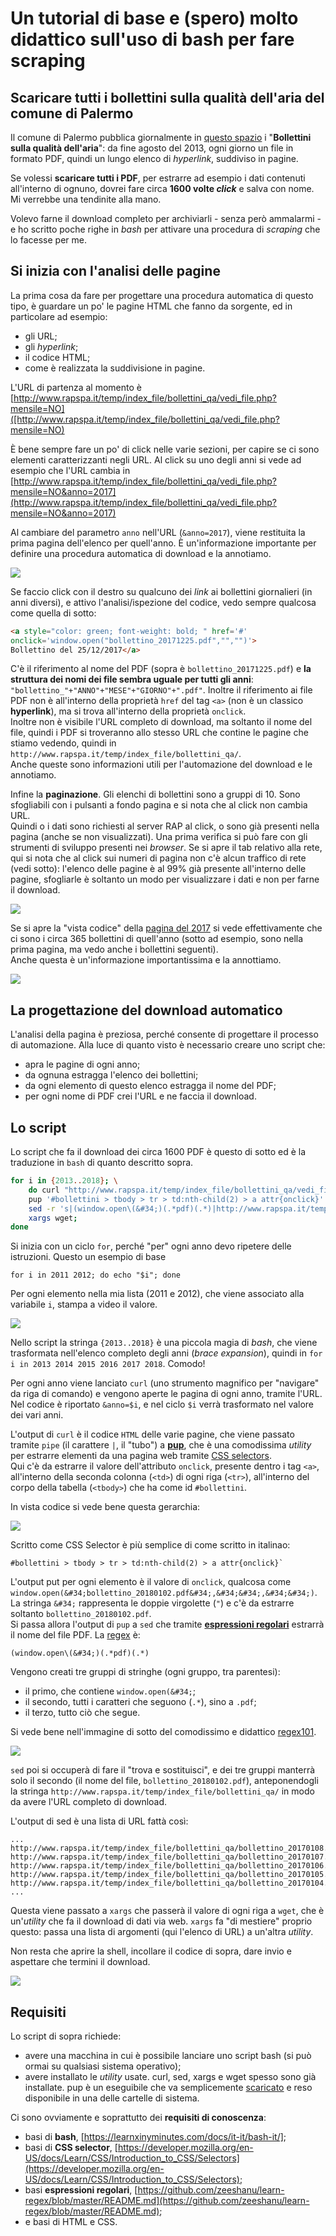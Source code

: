# Un tutorial di base e (spero) molto didattico sull'uso di bash per fare scraping
## Scaricare tutti i bollettini sulla qualità dell'aria del comune di Palermo

Il comune di Palermo pubblica giornalmente in [questo spazio](http://www.rapspa.it/temp/index_file/bollettini_qa/vedi_file.php?mensile=NO&anno=2018) i "**Bollettini sulla qualità dell'aria**": da fine agosto del 2013, ogni giorno un file in formato PDF, quindi un lungo elenco di _hyperlink_, suddiviso in pagine.

Se volessi **scaricare tutti i PDF**, per estrarre ad esempio i dati contenuti all'interno di ognuno, dovrei fare circa **1600 volte _click_** e salva con nome. Mi verrebbe una tendinite alla mano.

Volevo farne il download completo per archiviarli - senza però ammalarmi - e ho scritto poche righe in _bash_ per attivare una procedura di _scraping_ che lo facesse per me.

## Si inizia con l'analisi delle pagine

La prima cosa da fare per progettare una procedura automatica di questo tipo, è guardare un po' le pagine HTML che fanno da sorgente, ed in particolare ad esempio:
- gli URL;
- gli _hyperlink_;
- il codice HTML;
- come è realizzata la suddivisione in pagine.

L'URL di partenza al momento è <br>[http://www.rapspa.it/temp/index_file/bollettini_qa/vedi_file.php?mensile=NO]([http://www.rapspa.it/temp/index_file/bollettini_qa/vedi_file.php?mensile=NO)

È bene sempre fare un po' di click nelle varie sezioni, per capire se ci sono elementi caratterizzanti negli URL. Al click su uno degli anni si vede ad esempio che l'URL cambia in <br>[http://www.rapspa.it/temp/index_file/bollettini_qa/vedi_file.php?mensile=NO&anno=2017](http://www.rapspa.it/temp/index_file/bollettini_qa/vedi_file.php?mensile=NO&anno=2017)

Al cambiare del parametro `anno` nell'URL (`&anno=2017`), viene restituita la prima pagina dell'elenco per quell'anno. È un'informazione importante per definire una procedura automatica di download e la annotiamo.

![](./images/rap_bollettini.png)

Se faccio click con il destro su qualcuno dei _link_ ai bollettini giornalieri (in anni diversi), e attivo l'analisi/ispezione del codice, vedo sempre qualcosa come quella di sotto:

```HTML
<a style="color: green; font-weight: bold; " href='#'  
onclick='window.open("bollettino_20171225.pdf","","")'>
Bollettino del 25/12/2017</a>
```
C'è il riferimento al nome del PDF (sopra è `bollettino_20171225.pdf`) e **la struttura dei nomi dei file sembra uguale per tutti gli anni**: `"bollettino_"+"ANNO"+"MESE"+"GIORNO"+".pdf"`. Inoltre il riferimento ai file PDF non è all'interno della proprietà `href` del tag `<a>` (non è un classico **hyperlink**), ma si trova all'interno della proprietà `onclick`.<br>Inoltre non è visibile l'URL completo di download, ma soltanto il nome del file, quindi i PDF si troveranno allo stesso URL che contine le pagine che stiamo vedendo, quindi in `http://www.rapspa.it/temp/index_file/bollettini_qa/`.<br>Anche queste sono informazioni utili per l'automazione del download e le annotiamo.

Infine la **paginazione**. Gli elenchi di bollettini sono a gruppi di 10. Sono sfogliabili con i pulsanti a fondo pagina e si nota che al click non cambia URL. <br>Quindi o i dati sono richiesti al server RAP al click, o sono già presenti nella pagina (anche se non visualizzati). Una prima verifica si può fare con gli strumenti di sviluppo presenti nei _browser_. Se si apre il tab relativo alla rete, qui si nota che al click sui numeri di pagina non c'è alcun traffico di rete (vedi sotto): l'elenco delle pagine è al 99% già presente all'interno delle pagine, sfogliarle è soltanto un modo per visualizzare i dati e non per farne il download.

![](./images/rapNetwork.gif)

Se si apre la "vista codice" della [pagina del 2017](http://www.rapspa.it/temp/index_file/bollettini_qa/vedi_file.php?mensile=NO&anno=2017) si vede effettivamente che ci sono i circa 365 bollettini di quell'anno (sotto ad esempio, sono nella prima pagina, ma vedo anche i bollettini seguenti). <br>Anche questa è un'informazione importantissima e la annottiamo.

![](./images/bollettini.png)

## La progettazione del download automatico

L'analisi della pagina è preziosa, perché consente di progettare il processo di automazione. Alla luce di quanto visto è necessario creare uno script che:
- apra le pagine di ogni anno;
- da ognuna estragga l'elenco dei bollettini;
- da ogni elemento di questo elenco estragga il nome del PDF;
- per ogni nome di PDF crei l'URL e ne faccia il download.

## Lo script

Lo script che fa il download dei circa 1600 PDF è questo di sotto ed è la traduzione in `bash` di quanto descritto sopra.

```bash
for i in {2013..2018}; \
    do curl "http://www.rapspa.it/temp/index_file/bollettini_qa/vedi_file.php?mensile=NO&anno=$i" | \
    pup '#bollettini > tbody > tr > td:nth-child(2) > a attr{onclick}' | \
    sed -r 's|(window.open\(&#34;)(.*pdf)(.*)|http://www.rapspa.it/temp/index_file/bollettini_qa/\2|g' | \
    xargs wget; 
done
```

Si inizia con un ciclo `for`, perché "per" ogni anno devo ripetere delle istruzioni. Questo un esempio di base

    for i in 2011 2012; do echo "$i"; done

Per ogni elemento nella mia lista (2011 e 2012), che viene associato alla variabile `i`, stampa a video il valore.

![](./images/shell.png)

Nello script la stringa `{2013..2018}` è una piccola magia di _bash_, che viene trasformata nell'elenco completo degli anni (_brace expansion_), quindi in `for i in 2013 2014 2015 2016 2017 2018`. Comodo!

Per ogni anno viene lanciato `curl` (uno strumento magnifico per "navigare" da riga di comando) e vengono aperte le pagina di ogni anno, tramite l'URL. Nel codice è riportato `&anno=$i`, e nel ciclo `$i` verrà trasformato nel valore dei vari anni.

L'output di `curl` è il codice `HTML` delle varie pagine, che viene passato tramite `pipe` (il carattere `|`, il "tubo") a [**pup**](https://github.com/EricChiang/pup), che è una comodissima _utility_ per estrarre elementi da una pagina web tramite [CSS selectors](https://developer.mozilla.org/en-US/docs/Learn/CSS/Introduction_to_CSS/Selectors). <br>Qui c'è da estrarre il valore dell'attributo `onclick`, presente dentro i tag `<a>`, all'interno della seconda colonna (`<td>`) di ogni riga (`<tr>`), all'interno del corpo della tabella (`<tbody>`) che ha come id `#bollettini`.

In vista codice si vede bene questa gerarchia:

![](./images/cssSelector.png)

Scritto come CSS Selector è più semplice di come scritto in italinao:

    #bollettini > tbody > tr > td:nth-child(2) > a attr{onclick}`

L'output put per ogni elemento è il valore di `onclick`, qualcosa come `window.open(&#34;bollettino_20180102.pdf&#34;,&#34;&#34;,&#34;&#34;)`. La stringa `&#34;` rappresenta le doppie virgolette (`"`) e c'è da estrarre soltanto `bollettino_20180102.pdf`.<br> Si passa allora l'output di `pup` a `sed` che tramite [**espressioni regolari**](https://github.com/zeeshanu/learn-regex/blob/master/README.md) estrarrà il nome del file PDF. La [regex](https://regex101.com/r/mg3sCJ/1) è:

    (window.open\(&#34;)(.*pdf)(.*)

Vengono creati tre gruppi di stringhe (ogni gruppo, tra parentesi):
- il primo, che contiene `window.open(&#34;`;
- il secondo, tutti i caratteri che seguono (`.*`), sino a `.pdf`;
- il terzo, tutto ciò che segue.

Si vede bene nell'immagine di sotto del comodissimo e didattico [regex101](https://regex101.com/r/mg3sCJ/1).

[![](./images/regex.png)](https://regex101.com/r/mg3sCJ/1)

`sed` poi si occuperà di fare il "trova e sostituisci", e dei tre gruppi manterrà solo il secondo (il nome del file, `bollettino_20180102.pdf`), anteponendogli la stringa `http://www.rapspa.it/temp/index_file/bollettini_qa/` in modo da avere l'URL completo di download.

L'output di sed è una lista di URL fattà così:
```
...
http://www.rapspa.it/temp/index_file/bollettini_qa/bollettino_20170108.pdf
http://www.rapspa.it/temp/index_file/bollettini_qa/bollettino_20170107.pdf
http://www.rapspa.it/temp/index_file/bollettini_qa/bollettino_20170106.pdf
http://www.rapspa.it/temp/index_file/bollettini_qa/bollettino_20170105.pdf
http://www.rapspa.it/temp/index_file/bollettini_qa/bollettino_20170104.pdf
...
```
Questa viene passato a `xargs` che passerà il valore di ogni riga a `wget`, che è un'_utility_ che fa il download di dati via web. `xargs` fa "di mestiere" proprio questo: passa una lista di argomenti (qui l'elenco di URL) a un'altra _utility_.

Non resta che aprire la shell, incollare il codice di sopra, dare invio e aspettare che termini il download.

![](./images/dowloadPDF.gif)

## Requisiti

Lo script di sopra richiede:

- avere una macchina in cui è possibile lanciare uno script bash (si può ormai su qualsiasi sistema operativo);
- avere installato le _utility_ usate. curl, sed, xargs e wget spesso sono già installate. pup è un eseguibile che va semplicemente [scaricato](https://github.com/EricChiang/pup/releases/tag/v0.4.0) e reso disponibile in una delle cartelle di sistema.

Ci sono ovviamente e soprattutto dei **requisiti di conoscenza**:

- basi di **bash**, [https://learnxinyminutes.com/docs/it-it/bash-it/];
- basi di **CSS selector**, [https://developer.mozilla.org/en-US/docs/Learn/CSS/Introduction_to_CSS/Selectors](https://developer.mozilla.org/en-US/docs/Learn/CSS/Introduction_to_CSS/Selectors);
- basi **espressioni regolari**, [https://github.com/zeeshanu/learn-regex/blob/master/README.md](https://github.com/zeeshanu/learn-regex/blob/master/README.md);
- e basi di HTML e CSS.
